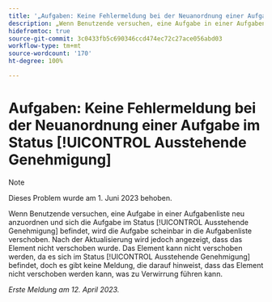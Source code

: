 ```yaml
---
title: '„Aufgaben: Keine Fehlermeldung bei der Neuanordnung einer Aufgabe im Status ‚Ausstehende Genehmigung‘“'
description: „Wenn Benutzende versuchen, eine Aufgabe in einer Aufgabenliste neu anzuordnen und sich die Aufgabe im Status [!UICONTROL Ausstehende Genehmigung] befindet, wird die Aufgabe scheinbar in die Aufgabenliste verschoben. Nach der Aktualisierung wird jedoch angezeigt, dass das Element nicht verschoben wurde. Das Element kann nicht verschoben werden, da es sich im Status [!UICONTROL Ausstehende Genehmigung] befindet, doch es gibt keine Meldung, die darauf hinweist, dass das Element nicht verschoben werden kann, was zu Verwirrung führen kann.„
hidefromtoc: true
source-git-commit: 3c0433fb5c690346ccd474ec72c27ace056abd03
workflow-type: tm+mt
source-wordcount: '170'
ht-degree: 100%

---
```



# Aufgaben: Keine Fehlermeldung bei der Neuanordnung einer Aufgabe im Status [!UICONTROL Ausstehende Genehmigung]

>[!NOTE]
>
>Dieses Problem wurde am 1. Juni 2023 behoben.

Wenn Benutzende versuchen, eine Aufgabe in einer Aufgabenliste neu anzuordnen und sich die Aufgabe im Status [!UICONTROL Ausstehende Genehmigung] befindet, wird die Aufgabe scheinbar in die Aufgabenliste verschoben. Nach der Aktualisierung wird jedoch angezeigt, dass das Element nicht verschoben wurde. Das Element kann nicht verschoben werden, da es sich im Status [!UICONTROL Ausstehende Genehmigung] befindet, doch es gibt keine Meldung, die darauf hinweist, dass das Element nicht verschoben werden kann, was zu Verwirrung führen kann.

_Erste Meldung am 12. April 2023._

